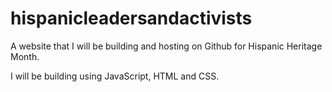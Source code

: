 # hispanicleadersandactivists

A website that I will be building and hosting on Github for Hispanic Heritage Month.

I will be building using JavaScript, HTML and CSS. 

